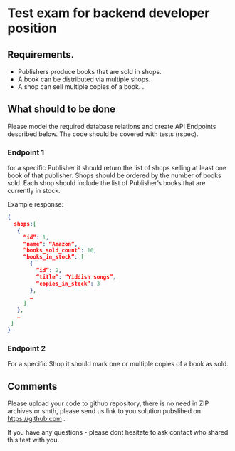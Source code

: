 # Test exam for backend developer position 

## Requirements.
- Publishers produce books that are sold in shops.
- A book can be distributed via multiple shops.
- A shop can sell multiple copies of a book.
. 

## What should to be done

Please model the required database relations and create API Endpoints described below.
The code should be covered with tests (rspec).


### Endpoint 1

 for a specific Publisher it should return the list of shops selling at least one book of that publisher. Shops should be ordered by the number of books sold. Each shop should include the list of Publisher’s books that are currently in stock. 

Example response:
```json
{ 
  shops:[
   {
     “id”: 1,
     “name”: “Amazon”,
     “books_sold_count”: 10,
     “books_in_stock”: [
       {
         “id”: 2,
         “title”: “Yiddish songs”,
         “copies_in_stock”: 3
       },
       … 
     ]
   },
   … 
 ]
}
```

### Endpoint 2

 For a specific Shop it should mark one or multiple copies of a book as sold.
 

## Comments

Please upload your code to github repository, there is no need in ZIP archives or smth, please send us link to you solution pubslihed on  https://github.com .

If you have any questions - please dont hesitate to ask contact who shared this test with you.
